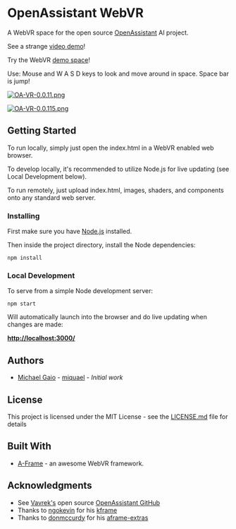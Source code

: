 # OpenAssistant WebVR

A WebVR space for the open source [OpenAssistant](http://openassistant.org/) AI project.

See a strange [video demo](https://youtu.be/F4SOS5cs7gU)!

Try the WebVR [demo space](http://michaelgaio.com/vr/openassistant/)!

Use: Mouse and W A S D keys to look and move around in space.  Space bar is jump!

[![OA-VR-0.0.11.png](https://s3.postimg.org/v3n3q4t3n/OA_VR_0_0_11.png)](https://postimg.org/image/k41wej2of/)

[![OA-VR-0.0.115.png](https://s17.postimg.org/d3y5xs5db/OA_VR_0_0_115.png)](https://postimg.org/image/d3y5xs5d7/)

## Getting Started

To run locally, simply just open the index.html in a WebVR enabled web browser.

To develop locally, it's recommended to utilize Node.js for live updating (see Local Development below).

To run remotely, just upload index.html, images, shaders, and components onto any standard web server.  

### Installing

First make sure you have [Node.js](https://nodejs.org/en/download/package-manager/) installed.

Then inside the project directory, install the Node dependencies:

    npm install

### Local Development

To serve from a simple Node development server:

    npm start

Will automatically launch into the browser and do live updating when changes are made:

[__http://localhost:3000/__](http://localhost:3000/)

## Authors

* [Michael Gaio](http://www.michaelgaio.com) - [miquael](https://github.com/miquael) - *Initial work*

## License

This project is licensed under the MIT License - see the [LICENSE.md](LICENSE.md) file for details

## Built With

* [A-Frame](https://aframe.io/) - an awesome WebVR framework.

## Acknowledgments

* See [Vavrek's](https://github.com/vavrek) open source [OpenAssistant GitHub](https://github.com/vavrek/openassistant)
* Thanks to [ngokevin](https://github.com/ngokevin) for his [kframe](https://github.com/ngokevin/kframe)
* Thanks to [donmccurdy](https://github.com/donmccurdy) for his [aframe-extras](https://github.com/donmccurdy/aframe-extras)
